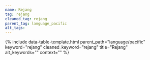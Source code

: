 ```yaml
---
name: Rejang
tag: rejang
cleaned_tag: rejang
parent_tag: language_pacific
alt_tags: 
---
```


{% include data-table-template.html 
  parent_path="language/pacific" 
  keyword="rejang" 
  cleaned_keyword="rejang" 
  title="Rejang"
  alt_keywords=""
  context=""
%}

